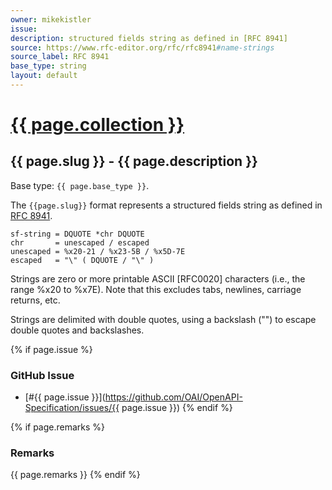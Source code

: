 ```yaml
---
owner: mikekistler
issue: 
description: structured fields string as defined in [RFC 8941]
source: https://www.rfc-editor.org/rfc/rfc8941#name-strings
source_label: RFC 8941
base_type: string
layout: default
---
```


# <a href="..">{{ page.collection }}</a>

## {{ page.slug }} - {{ page.description }}

Base type: `{{ page.base_type }}`.

The `{{page.slug}}` format represents a structured fields string as defined in [RFC 8941].

```abnf
sf-string = DQUOTE *chr DQUOTE
chr       = unescaped / escaped
unescaped = %x20-21 / %x23-5B / %x5D-7E
escaped   = "\" ( DQUOTE / "\" )
```

Strings are zero or more printable ASCII [RFC0020] characters (i.e., the range %x20 to %x7E).
Note that this excludes tabs, newlines, carriage returns, etc.

Strings are delimited with double quotes, using a backslash ("\") to escape double quotes and backslashes.

{% if page.issue %}
### GitHub Issue

* [#{{ page.issue }}](https://github.com/OAI/OpenAPI-Specification/issues/{{ page.issue }})
{% endif %}

{% if page.remarks %}
### Remarks

{{ page.remarks }}
{% endif %}

[RFC 8941]: https://www.rfc-editor.org/rfc/rfc8941#name-strings

